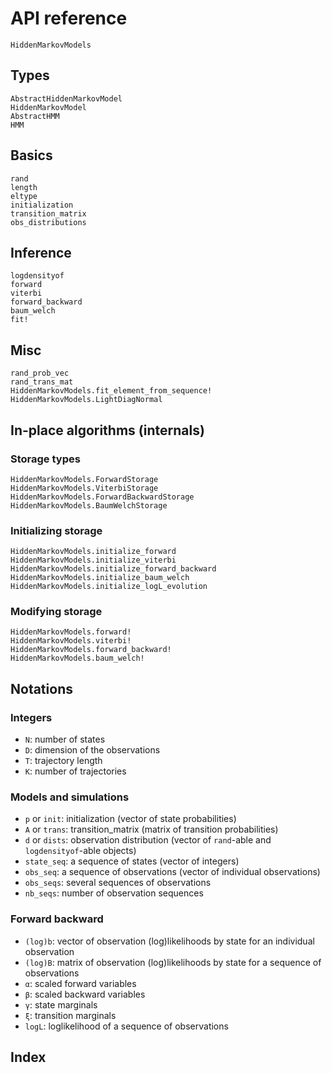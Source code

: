 # API reference

```@docs
HiddenMarkovModels
```

## Types

```@docs
AbstractHiddenMarkovModel
HiddenMarkovModel
AbstractHMM
HMM
```

## Basics

```@docs
rand
length
eltype
initialization
transition_matrix
obs_distributions
```

## Inference

```@docs
logdensityof
forward
viterbi
forward_backward
baum_welch
fit!
```

## Misc

```@docs
rand_prob_vec
rand_trans_mat
HiddenMarkovModels.fit_element_from_sequence!
HiddenMarkovModels.LightDiagNormal
```

## In-place algorithms (internals)

### Storage types

```@docs
HiddenMarkovModels.ForwardStorage
HiddenMarkovModels.ViterbiStorage
HiddenMarkovModels.ForwardBackwardStorage
HiddenMarkovModels.BaumWelchStorage
```

### Initializing storage

```@docs
HiddenMarkovModels.initialize_forward
HiddenMarkovModels.initialize_viterbi
HiddenMarkovModels.initialize_forward_backward
HiddenMarkovModels.initialize_baum_welch
HiddenMarkovModels.initialize_logL_evolution
```

### Modifying storage

```@docs
HiddenMarkovModels.forward!
HiddenMarkovModels.viterbi!
HiddenMarkovModels.forward_backward!
HiddenMarkovModels.baum_welch!
```

## Notations

### Integers

- `N`: number of states
- `D`: dimension of the observations
- `T`: trajectory length
- `K`: number of trajectories

### Models and simulations

- `p` or `init`: initialization (vector of state probabilities)
- `A` or `trans`: transition_matrix (matrix of transition probabilities)
- `d` or `dists`: observation distribution (vector of `rand`-able and `logdensityof`-able objects)
- `state_seq`: a sequence of states (vector of integers)
- `obs_seq`: a sequence of observations (vector of individual observations)
- `obs_seqs`: several sequences of observations
- `nb_seqs`: number of observation sequences

### Forward backward

- `(log)b`: vector of observation (log)likelihoods by state for an individual observation
- `(log)B`: matrix of observation (log)likelihoods by state for a sequence of observations
- `α`: scaled forward variables
- `β`: scaled backward variables
- `γ`: state marginals
- `ξ`: transition marginals
- `logL`: loglikelihood of a sequence of observations

## Index

```@index
```
